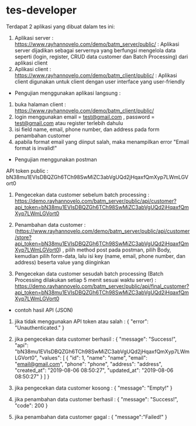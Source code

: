 # tes-developer

Terdapat 2 aplikasi yang dibuat dalam tes ini:

1. Aplikasi server : https://www.rayhannovelo.com/demo/batm_server/public/ : Aplikasi server dijadikan sebagai servernya yang berfungsi mengelola data seperti (login, register, CRUD data customer dan Batch Processing) dari aplikasi client
2. Aplikasi client : https://www.rayhannovelo.com/demo/batm_client/public/ : Aplikasi client digunakan untuk client dengan user interface yang user-friendly

* Pengujian menggunakan aplikasi langsung :

1. buka halaman client : https://www.rayhannovelo.com/demo/batm_client/public/
2. login menggunakan email = test@gmail.com , password = test@gmail.com atau register terlebih dahulu
3. isi field name, email, phone number, dan address pada form penambahan customer 
4. apabila format email yang diinput salah, maka menampilkan error "Email format is invalid!"

* Pengujian menggunakan postman

API token public : bN38mu1EVIsDBQZGh6TCh98SwMiZC3abVgUQd2jHqaxfQmXyp7LWmLGVort0

1. Pengecekan data customer sebelum batch processing : https://demo.rayhannovelo.com/batm_server/public/api/customer?api_token=bN38mu1EVIsDBQZGh6TCh98SwMiZC3abVgUQd2jHqaxfQmXyp7LWmLGVort0

2. Penambahan data customer : (https://www.rayhannovelo.com/demo/batm_server/public/api/customer/store?api_token=bN38mu1EVIsDBQZGh6TCh98SwMiZC3abVgUQd2jHqaxfQmXyp7LWmLGVort0) , pilih method post pada postman, pilih Body, kemudian pilih form-data, lalu isi key (name, email, phone number, dan address) beserta value yang diinginkan

3. Pengecekan data customer sesudah batch processing (Batch Processing dilakukan setiap 5 menit sesuai waktu server) : https://demo.rayhannovelo.com/batm_server/public/api/final_customer?api_token=bN38mu1EVIsDBQZGh6TCh98SwMiZC3abVgUQd2jHqaxfQmXyp7LWmLGVort0

* contoh hasil API (JSON)

1. jika tidak menggunakan API token atau salah : 
{
    "error": "Unauthenticated."
}

2. jika pengecekan data customer berhasil : 
{
    "message": "Success!",
    "api": "bN38mu1EVIsDBQZGh6TCh98SwMiZC3abVgUQd2jHqaxfQmXyp7LWmLGVort0",
    "values": [
        {
            "id": 1,
            "name": "name",
            "email": "email@gmail.com",
            "phone": "phone",
            "address": "address",
            "created_at": "2019-08-06 08:50:27",
            "updated_at": "2019-08-06 08:50:27"
        }
    ]
}

3. jika pengecekan data customer kosong : 
{
    "message": "Empty!"
}

4. jika penambahan data customer berhasil : 
{
    "message": "Success!",
    "code": 200
}

5. jika penambahan data customer gagal : 
{
    "message":"Failed!"
}
